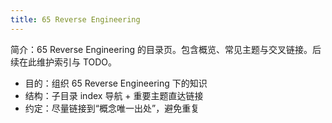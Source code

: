 ```yaml
---
title: 65 Reverse Engineering
---
```


简介：65 Reverse Engineering 的目录页。包含概览、常见主题与交叉链接。后续在此维护索引与 TODO。

- 目的：组织 65 Reverse Engineering 下的知识
- 结构：子目录 index 导航 + 重要主题直达链接
- 约定：尽量链接到“概念唯一出处”，避免重复
